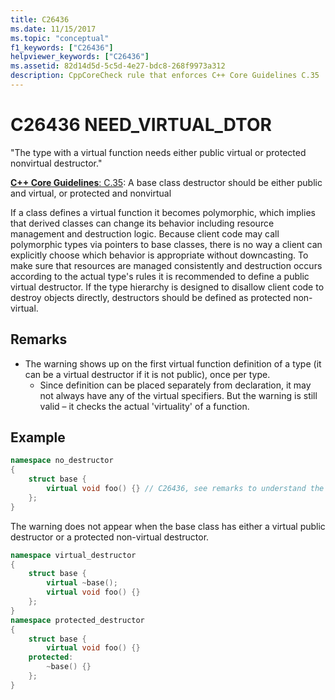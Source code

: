 ```yaml
---
title: C26436
ms.date: 11/15/2017
ms.topic: "conceptual"
f1_keywords: ["C26436"]
helpviewer_keywords: ["C26436"]
ms.assetid: 82d14d5d-5c5d-4e27-bdc8-268f9973a312
description: CppCoreCheck rule that enforces C++ Core Guidelines C.35
---
```

# C26436 NEED_VIRTUAL_DTOR

"The type with a virtual function needs either public virtual or protected nonvirtual destructor."

[**C++ Core Guidelines**: C.35](https://github.com/isocpp/CppCoreGuidelines/blob/master/CppCoreGuidelines.md#c35-a-base-class-destructor-should-be-either-public-and-virtual-or-protected-and-non-virtual): A base class destructor should be either public and virtual, or protected and nonvirtual

If a class defines a virtual function it becomes polymorphic, which implies that derived classes can change its behavior including resource management and destruction logic. Because client code may call polymorphic types via pointers to base classes, there is no way a client can explicitly choose which behavior is appropriate without downcasting. To make sure that resources are managed consistently and destruction occurs according to the actual type's rules it is recommended to define a public virtual destructor. If the type hierarchy is designed to disallow client code to destroy objects directly, destructors should be defined as protected non-virtual.

## Remarks

- The warning shows up on the first virtual function definition of a type (it can be a virtual destructor if it is not public), once per type.
  - Since definition can be placed separately from declaration, it may not always have any of the virtual specifiers. But the warning is still valid – it checks the actual 'virtuality' of a function.

## Example

```cpp
namespace no_destructor
{
    struct base {
        virtual void foo() {} // C26436, see remarks to understand the placement of the warning.
    };
}
```

The warning does not appear when the base class has either a virtual public destructor or a protected non-virtual destructor.

```cpp
namespace virtual_destructor
{
    struct base {
        virtual ~base();
        virtual void foo() {}
    };
}
namespace protected_destructor
{
    struct base {
        virtual void foo() {}
    protected:
        ~base() {}
    };
}
```
